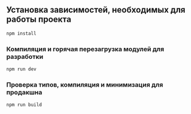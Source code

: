 ## Установка зависимостей, необходимых для работы проекта

```sh
npm install
```

### Компиляция и горячая перезагрузка модулей для разработки

```sh
npm run dev
```

### Проверка типов, компиляция и минимизация для продакшна

```sh
npm run build
```
